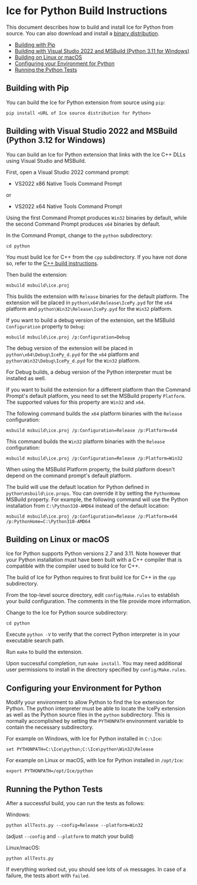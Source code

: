 # Ice for Python Build Instructions

This document describes how to build and install Ice for Python from source.
You can also download and install a [binary distribution].

* [Building with Pip](#building-with-pip)
* [Building with Visual Studio 2022 and MSBuild (Python 3\.11 for Windows)](#building-with-visual-studio-2022-and-msbuild-python-311-for-windows)
* [Building on Linux or macOS](#building-on-linux-or-macos)
* [Configuring your Environment for Python](#configuring-your-environment-for-python)
* [Running the Python Tests](#running-the-python-tests)

## Building with Pip

You can build the Ice for Python extension from source using `pip`:

```shell
pip install <URL of Ice source distribution for Python>
```

## Building with Visual Studio 2022 and MSBuild (Python 3.12 for Windows)

You can build an Ice for Python extension that links with the Ice C++ DLLs using Visual Studio and MSBuild.

First, open a Visual Studio 2022 command prompt:

* VS2022 x86 Native Tools Command Prompt

or

* VS2022 x64 Native Tools Command Prompt

Using the first Command Prompt produces `Win32` binaries by default, while
the second Command Prompt produces `x64` binaries by default.

In the Command Prompt, change to the `python` subdirectory:

```shell
cd python
```

You must build Ice for C++ from the `cpp` subdirectory. If you have not done so,
refer to the [C++ build instructions](../cpp/BUILDING.md).

Then build the extension:

```shell
msbuild msbuild\ice.proj
```

This builds the extension with `Release` binaries for the default platform. The
extension will be placed in `python\x64\Release\IcePy.pyd` for the `x64`
platform and `python\Win32\Release\IcePy.pyd` for the `Win32` platform.

If you want to build a debug version of the extension, set the MSBuild
`Configuration` property to `Debug`:

```shell
msbuild msbuild\ice.proj /p:Configuration=Debug
```

The debug version of the extension will be placed in
`python\x64\Debug\IcePy_d.pyd` for the `x64` platform and
`python\Win32\Debug\IcePy_d.pyd` for the `Win32` platform.

For Debug builds, a debug version of the Python interpreter must be installed
as well.

If you want to build the extension for a different platform than the Command
Prompt's default platform, you need to set the MSBuild property `Platform`. The
supported values for this property are `Win32` and `x64`.

The following command builds the `x64` platform binaries with the `Release`
configuration:

```shell
msbuild msbuild\ice.proj /p:Configuration=Release /p:Platform=x64
```

This command builds the `Win32` platform binaries with the `Release`
configuration:

```shell
msbuild msbuild\ice.proj /p:Configuration=Release /p:Platform=Win32
```

When using the MSBuild Platform property, the build platform doesn't depend
on the command prompt's default platform.

The build will use the default location for Python defined in
`python\msbuild\ice.props`. You can override it by setting the `PythonHome`
MSBuild property. For example, the following command will use the Python
installation from `C:\Python310-AMD64` instead of the default location:

```shell
msbuild msbuild\ice.proj /p:Configuration=Release /p:Platform=x64 /p:PythonHome=C:\Python310-AMD64
```

## Building on Linux or macOS

Ice for Python supports Python versions 2.7 and 3.11. Note however that
your Python installation must have been built with a C++ compiler that is
compatible with the compiler used to build Ice for C++.

The build of Ice for Python requires to first build Ice for C++ in the `cpp`
subdirectory.

From the top-level source directory, edit `config/Make.rules` to establish your
build configuration. The comments in the file provide more information.

Change to the Ice for Python source subdirectory:

```shell
cd python
```

Execute `python -V` to verify that the correct Python interpreter is in your
executable search path.

Run `make` to build the extension.

Upon successful completion, run `make install`. You may need additional user
permissions to install in the directory specified by `config/Make.rules`.

## Configuring your Environment for Python

Modify your environment to allow Python to find the Ice extension for Python.
The python interpreter must be able to locate the IcePy extension as well as
the Python source files in the `python` subdirectory. This is normally
accomplished by setting the `PYTHONPATH` environment variable to contain the
necessary subdirectory.

For example on Windows, with Ice for Python installed in `C:\Ice`:

```shell
set PYTHONPATH=C:\Ice\python;C:\Ice\python\Win32\Release
```

For example on Linux or macOS, with Ice for Python installed in `/opt/Ice`:

```shell
export PYTHONPATH=/opt/Ice/python
```

## Running the Python Tests

After a successful build, you can run the tests as follows:

Windows:

```shell
python allTests.py --config=Release --platform=Win32
```

(adjust `--config` and `--platform` to match your build)

Linux/macOS:

```shell
python allTests.py
```

If everything worked out, you should see lots of `ok` messages. In case of a
failure, the tests abort with `failed`.

[binary distribution]: https://zeroc.com/downloads/ice
